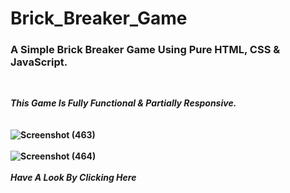 # Brick_Breaker_Game
<h3><b>A Simple Brick Breaker Game Using Pure HTML, CSS & JavaScript.</i></b></h3>
<br>

<b><i>This Game Is <b>Fully Functional</b> & <b>Partially Responsive.</i></b>
<br><br><br>
![Screenshot (463)](https://user-images.githubusercontent.com/85762282/185811841-00b116ce-bcf0-4206-a8d6-b1a7c91dc8b1.png)
<br><br>
![Screenshot (464)](https://user-images.githubusercontent.com/85762282/185811842-1df8d8ec-ddfc-4047-b564-2ed81ae04d21.png)
<br><br>
<a href="https://kanha412.github.io/Brick_Breaker_Game/" target="_blank" style="text-decoration:none;"><i><b>Have A Look By Clicking Here</b></i></a>
